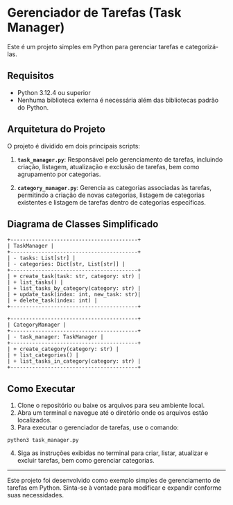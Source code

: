 # Gerenciador de Tarefas (Task Manager)

Este é um projeto simples em Python para gerenciar tarefas e categorizá-las.

## Requisitos

- Python 3.12.4 ou superior
- Nenhuma biblioteca externa é necessária além das bibliotecas padrão do Python.

## Arquitetura do Projeto

O projeto é dividido em dois principais scripts:

1. **`task_manager.py`**: Responsável pelo gerenciamento de tarefas, incluindo criação, listagem, atualização e exclusão de tarefas, bem como agrupamento por categorias.

2. **`category_manager.py`**: Gerencia as categorias associadas às tarefas, permitindo a criação de novas categorias, listagem de categorias existentes e listagem de tarefas dentro de categorias específicas.

## Diagrama de Classes Simplificado

```
+-----------------------------------------+
| TaskManager |
+-----------------------------------------+
| - tasks: List[str] |
| - categories: Dict[str, List[str]] |
+-----------------------------------------+
| + create_task(task: str, category: str) |
| + list_tasks() |
| + list_tasks_by_category(category: str) |
| + update_task(index: int, new_task: str)|
| + delete_task(index: int) |
+-----------------------------------------+

+-----------------------------------------+
| CategoryManager |
+-----------------------------------------+
| - task_manager: TaskManager |
+-----------------------------------------+
| + create_category(category: str) |
| + list_categories() |
| + list_tasks_in_category(category: str) |
+-----------------------------------------+
```

## Como Executar

1. Clone o repositório ou baixe os arquivos para seu ambiente local.
2. Abra um terminal e navegue até o diretório onde os arquivos estão localizados.
3. Para executar o gerenciador de tarefas, use o comando:
```
python3 task_manager.py
```
4. Siga as instruções exibidas no terminal para criar, listar, atualizar e excluir tarefas, bem como gerenciar categorias.

---

Este projeto foi desenvolvido como exemplo simples de gerenciamento de tarefas em Python. Sinta-se à vontade para modificar e expandir conforme suas necessidades.
